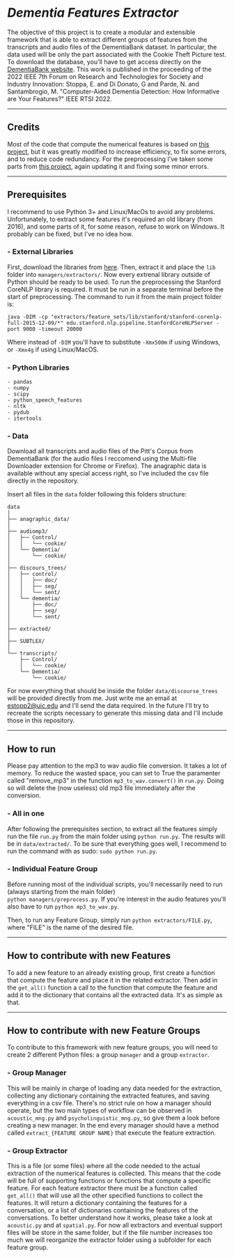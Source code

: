 # *Dementia Features Extractor*
The objective of this project is to create a modular and extensible framework that is able to extract different groups of features from the transcripts and audio files of the DementiaBank dataset. In particular, the data used will be only the part associated with the Cookie Theft Picture test. To download the database, you'll have to get access directly on the [DementiaBank website](https://dementia.talkbank.org/). This work is published in the proceeding of the 2022 IEEE 7th Forum on Research and Technologies for Society and Industry Innovation: Stoppa, E. and Di Donato, G and Parde, N. and Santambrogio, M. "Computer-Aided Dementia Detection: How Informative are Your Features?" IEEE RTSI 2022.

---

## Credits
Most of the code that compute the numerical features is based on [this project](https://github.com/vmasrani/dementia_classifier/tree/master/dementia_classifier/feature_extraction/feature_sets), but it was greatly modified to increase efficiency, to fix some errors, and to reduce code redundancy. For the preprocessing I've taken some parts from [this project](https://github.com/flaviodipalo/AlzheimerDetection), again updating it and fixing some minor errors. 

---

## Prerequisites
I recommend to use Python 3+ and Linux/MacOs to avoid any problems. Unfortunately, to extract some features it's required an old library (from 2016), and some parts of it, for some reason, refuse to work on Windows. It probably can be fixed, but I've no idea how.

### - External Libraries
First, download the libraries from [here](https://drive.google.com/file/d/1JVH9QIOcrK3ewzSzIPnr6q7Gug_Roex9/view?usp=sharing). Then, extract it and place the `lib` folder into `managers/extractors/`. Now every extrenal library outside of Python should be ready to be used.
To run the preprocessing the Stanford CoreNLP library is required. It must be run in a separate terminal before the start of preprocessing. The command to run it from the main project folder is:

```
java -DIM -cp "extractors/feature_sets/lib/stanford/stanford-corenlp-full-2015-12-09/*" edu.stanford.nlp.pipeline.StanfordCoreNLPServer -port 9000 -timeout 20000
```

Where instead of `-DIM` you'll have to substitute `-Xmx500m` if using Windows, or `-Xmx4g` if using Linux/MacOS.

### - Python Libraries
```
- pandas
- numpy
- scipy
- python_speech_features
- nltk
- pydub
- itertools
```

### - Data
Download all transcripts and audio files of the Pitt's Corpus from DementiaBank (for the audio files I reccomend using the Multi-file Downloader extension for Chrome or Firefox). The anagraphic data is available without any special access right, so I've included the csv file directly in the repository. 

Insert all files in the `data` folder following this folders structure:

```
data
│
├── anagraphic_data/
│
├── audiomp3/
│   ├── Control/
│   │   └── cookie/
│   └── Dementia/
│       └── cookie/
│
├── discours_trees/
│   ├── control/
│   │   ├── doc/
│   │   ├── seg/
│   │   └── sent/
│   └── dementia/
│       ├── doc/
│       ├── seg/
│       └── sent/
│
├── extracted/
│
├── SUBTLEX/
│
└── transcripts/
    ├── Control/
    │   └── cookie/
    └── Dementia/
        └── cookie/
```
For now everything that should be inside the folder `data/discourse_trees` will be provided directly from me. Just write me an email at estopp2@uic.edu and I'll send the data required. In the future I'll try to recreate the scripts necessary to generate this missing data and I'll include those in this repository.

---

## How to run
Please pay attention to the mp3 to wav audio file conversion. It takes a lot of memory. To reduce the wasted space, you can set to True the paramenter called "remove_mp3" in the function `mp3_to_wav.convert()` in `run.py`. Doing so will delete the (now useless) old mp3 file immediately after the conversion.

### - All in one
After following the prerequisites section, to extract all the features simply run the file `run.py` from the main folder using `python run.py`. The results will be in `data/extracted/`. To be sure that everything goes well, I recommend to run the command with as sudo: `sudo python run.py`.

### - Individual Feature Group
Before running most of the individual scripts, you'll necessarily need to run (always starting from the main folder)<br />
`python managers/preprocess.py`. If you're interest in the audio features you'll also have to run `python mp3_to_wav.py`.

Then, to run any Feature Group, simply run `python extractors/FILE.py`, where "FILE" is the name of the desired file.

---

## How to contribute with new Features
To add a new feature to an already existing group, first create a function that compute the feature and place it in the related extractor. Then add in the `get_all()` function a call to the function that compute the feature and add it to the dictionary that contains all the extracted data. It's as simple as that.

---

## How to contribute with new Feature Groups
To contribute to this framework with new feature groups, you will need to create 2 different Python files: a group `manager` and a group `extractor`.

### - Group Manager
This will be mainly in charge of loading any data needed for the extraction, collecting any dictionary containing the extracted features, and saving everything in a csv file. There's no strict rule on how a manager should operate, but the two main types of workflow can be observed in `acoustic_mng.py` and `psycholinguistic_mng.py`, so give them a look before creating a new manager. In the end every manager should have a method called `extract_{FEATURE GROUP NAME}` that execute the feature extraction.

### - Group Extractor
This is a file (or some files) where all the code needed to the actual extraction of the numerical features is collected. This means that the code will be full of supporting functions or functions that compute a specific feature. For each feature extractor there must be a function called `get_all()` that will use all the other specified functions to collect the features. It will return a dictionary containing the features for a conversation, or a list of dictionaries containing the features
of the conversations. To better understand how it works, please take a look at `acoustic.py` and at `spatial.py`. For now all extractors and eventual support files will be store in the same folder, but if the file number increases too much we will reorganize the extractor folder using a subfolder for each feature group.
